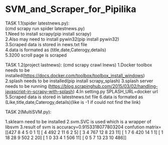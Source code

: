 # SVM_and_Scraper_for_Pipilika

TASK 1.1(spider latestnews.py):<br />
(cmd scrapy run spider latestnews.py)<br />
1.Need to install scrapy(pip install scrapy)<br />
2.Also may need to install pywin32(pip install pywin32)<br />
3.Scraped data is stored in news.txt file<br />
4.data is formated as (title,date,Caterogy,details)<br />
5.3200 scroll page is scraped

TASK 1.2(project lastnews):
(cmd scrapy crawl lnews)
1.Docker toolbox needs to be installed(https://docs.docker.com/toolbox/toolbox_install_windows)
2.splash needs to be installed(pip install scrapy_splash)
3.splash server needs to be running (https://blog.scrapinghub.com/2015/03/02/handling-javascript-in-scrapy-with-splash)
4.In setting.py SPLASH_URL=docker url
5.Scraped data is stored in latestnews.txt file
6.data is formated as (Like,title,date,Caterogy,details)(like is -1 if could not find the link)


TASK 2(MultiSVM.py):

1.sklearn need to be installed
2.svm.SVC is used which is a wrapper of libsvm
3.result of svm is
	accuracy=0.9153318077803204
	confution matrix=
[[427   8   4   5   0   1   1]
 [  4 492   2  11   6   2   5]
 [  3   4 767  12   8  23  11]
 [  1   7   6 420  14   1   1]
 [  1  18  28   9 502   2  20]
 [  1   0  33   4   1 506  11]
 [  0   5   7  13  23  10 486]]
